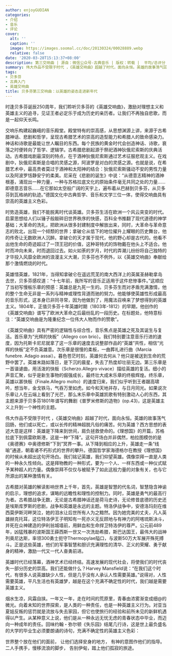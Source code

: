 ```yaml
---
author: enjoyGUDIAN
categories:
- 介绍
- 音乐
- 评论
cover:
  alt: ''
  caption: ''
  image: https://images.soomal.cc/doc/20130324/00028889.webp
  relative: false
date: '2020-03-28T15:13:37+08:00'
description: 第三交响曲 | 源自：微信公众号-古典音乐 | 版权：转载 |  平均/总评分：05.00/5
summary: 伟大作品不受限于时代 ，《英雄交响曲》超越了时代，面向永恒。英雄的故事荡气回肠，他们或以死亡，或以长传的精神超脱凡俗的痛苦。何为英雄？西方思想的表述大意是这样：英雄是下降来到世间，肩负拯救使命的……
tags:
- 贝多芬
- 古典入门
- 英雄交响曲
title: 贝多芬第三交响曲：以英雄的姿态走进新年代
---
```


时逢贝多芬诞辰250周年，我们聆听贝多芬的《英雄交响曲》，激励对理想主义和英雄主义的追寻，见证王者必定乐于成为历史的亲历者。让我们不再独自悲歌，而是一起仰天长鸣。

交响乐构建起巍峨的音乐殿堂。殿堂特有的崇高感，从思想渊源上讲，来源于古希腊神话、悲剧和哲学，呈现古希腊艺术的崇高的造型能力和希腊人的致命感染力。神话和诗歌是最能让世人瞩目的东西。每个民族的黄金时代会创造神话、诗歌，衰落之时便转向了哲学、逻辑学。古希腊悲剧起源于祭祀酒神狄俄尼索斯的庆典活动。古希腊戏剧最深刻的特点，在于酒神狄俄尼索斯通过艺术征服悲观主义。在戏剧中，狄俄尼索斯是合唱的灵感之源，阿波罗是对白的灵感之源。也就是说，在希腊艺术中，最高贵者莫过于酒神和太阳神的结合：狄俄尼索斯骚动不安的男性力量以及阿波罗恬静安宁的柔美。尼采在《悲剧的诞生》中说：“从德意志精神的酒神根基，涌现出一种力量，一种与苏格拉底文化的原始条件毫无共同之处的力量……即德意志音乐……在它那如太空般广阔的天宇上，遍布着从巴赫到贝多芬，从贝多芬到瓦格纳的轨迹。”德国文化中古典哲学、音乐和文学三位一体，使得交响曲具有崇高的英雄主义色彩。

时势造英雄，我们不能脱离时代谈英雄。贝多芬生活在欧洲一个风云突变的时代。启蒙思想给人们以锤子般敲碎旧世界秩序的快感，百科全书推翻了现代道德的神学基础；大革命的洗礼，把欧洲从很多封建制度中解放出来，同时，大革命与革命意志的败北，出现一个倾颓的世界；拿破仑从低下的地位擢升上耀眼的历史舞台，他的传奇让无数欧洲人沉醉。拿破仑的天才属于现代，他的野心却是古代的。他看不出他生命的奇迹超过了一顶王冠的价值，这种哥特式的饰物戴在他头上不适合。他时而冲向未来，时而退回过去。如火如荼的岁月，时代的弄潮儿纷纷将自己独特的才华投入风靡全欧洲的浪漫主义大潮，贝多芬也不例外，以《英雄交响曲》奉献给那个激情燃烧的时代。

英雄惜英雄，1821年，当得知拿破仑在遥远荒芜的南大西洋上的英属圣赫勒拿岛去世，贝多芬感叹道：“十七年前，我所写的音乐正适用于这件悲惨事件。”这顺应了当初写慢板乐章的预感：英雄总是九死一生的。贝多芬生而对矛盾充满激情，他的整个生命无非是一系列与精神或理性背道而驰的努力。他能够使英雄性形成最高的音乐形式，这本身已非同寻常，因为他做到了，用魔法召唤来了梦想得到的英雄主义。1804年，正值贝多芬十年英雄时期（1803年-1812）的早期，他创作的《英雄交响曲》谱写了欧洲大革命之后最纷乱的一段历史。在标题处，他特意标注：“英雄交响曲是为隆重纪念一位伟大人物而作的赞歌”。

《英雄交响曲》具有严密的逻辑性与综合性，音乐焦点是英雄之死及其诞生与复活。首乐章为“光辉的快板”（Allegro con brio）。我们特别要注意音乐行进的速度，因为托斯卡尼尼就拿了这一乐章的速度去说整部作品的“英雄”共性，相信“光辉的快板”定不负英雄意。次乐章是很慢的柔板，一曲葬礼进行曲（Marcia funebre. Adagio assai）。暮色苍茫时刻，英雄何去何从？他只是被送到生命的荒野中罢了。英雄末路如落日，是下沉的晨星，失去了热度却壮丽无边。第三乐章是一首谐谑曲，用活泼的快板（Scherzo.Allegro vivace）描绘英雄的复活。细小的声音汇聚，似乎是新生事物的倔强成长，最终壮大成末乐章的终极辉煌。终乐章，英雄以甚快板（Finale.Allegro molto）的速度归来，我们似乎听到王者踞高啸吟，想当年，金戈铁马，气吞万里如虎。如今和天地并存，与日月同光。如果说次乐章让人在云端上看到了光芒，那么末乐章中英雄凯歌有特别激动人心的东西，其主题来源于贝多芬1801年谱写的舞剧《普罗米修斯的造物》(op.43)，这是英雄主义上升到一个神性的主题。

伟大作品不受限于时代 ，《英雄交响曲》超越了时代，面向永恒。英雄的故事荡气回肠，他们或以死亡，或以长传的精神超脱凡俗的痛苦。何为英雄？西方思想的表述大意是这样：英雄是下降来到世间，肩负拯救使命的。《理想国》的开篇，苏格拉底下到佩雷欧斯港，这是一种“下降”。这句开场白并非偶然，柏拉图模仿的是《奥德赛》中奥德修斯“下到”冥界一事。从下降到相应的上升，英雄走一条“线喻”通道，朝着诸不朽形式的世界的攀升。德国哲学家海德格尔在教授《理想国》的时候从未超出这句开场白。我们铭记英雄，我们仰望英雄。偶像崇拜一直是人类的一种永久性倾向。这是拜物教的一种形式，要为一个人、一样东西或一种仪式赋予某种超人的力量。偶像崇拜不仅仅与被赋予了如此这般力量的对象有关，也与它所源出的某种激情有关。

古希腊对英雄的解读影响世界上千年，首先，英雄是智慧的代名词，智慧隐含神谕的启示，理想的追求，谋略的远瞻性和理性的控制力。同时，英雄是勇气的最高行为者。古希腊战争无数，无论是古希腊神话还是荷马史诗，无论修昔底德的历史还是埃斯库罗斯的悲剧，战争和英雄是永远的主题。特洛伊战争中，安德洛玛刻在维西莫伊斯河畔哭泣，她的泪水让后世所有人为之黯然。因为她完美的丈夫，凡人英雄赫克托耳，这位特洛伊王子明知有一死亦义无反顾地与有神力的阿喀琉斯决斗，并死在众神建造的伊利翁城墙前，用鲜血和生命捍卫特洛伊的尊严。公元前489年，凶猛残暴的波斯国王薛西斯一世又一次洗劫希腊，斯巴达国王，最伟大的战神列奥尼达斯，率领300勇士扼守Thermopylae隘口，与波斯50万大军展开殊死搏斗。正是这些英雄，他们的军事智慧和胆识充满理性的清华、正义的荣耀、勇于献身的精神，激励一代又一代人奋勇前进。

英雄时代已经落幕，酒神艺术已经终结。高速发展的现代社会，将使我们的时代丧失一部分历史的崇高。我们还能做什么？Harvey Mansfield说：“在我们这个时代，有很多人说英雄缺少人性，但是几乎没有人承认人性需要英雄。”说得对，人性需要英雄，平凡生活也有英雄梦，越是在这个充满不确定性的时代，我们越是需要英雄主义。

烟水生凉，风霜自挟。一年又一年，走在时间的荒原里，青春由浓雾渐变成细@的微光。向着未知的世界探索，是人类的一种责任，也是一种英雄主义行为。对亚当夏娃反叛的惩罚就是流放与失去家园，但它也使旅行的经验和前所未见的新鲜机遇得以产生。从某种意义上说，他们是从一种永远无忧无虑的青春状态中毕业，而迈向一种成年的责任。回味约翰・弥尔顿《失乐园》结尾几行诗，这是世上最负盛名的大学的毕业生必须要朗诵的诗句，充满不确定性的英雄主义色彩：

世界整个放在他们的面前，
让他们选择安身的地方，
有神的意图作他们的指导。
二人手携手，慢移流浪的脚步，
告别伊甸，踏上他们孤寂的旅途。